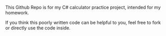 This Github Repo is for my C# calculator practice project, intended for my homework.

If you think this poorly written code can be helpful to you, feel free to fork or directly use the code inside.

